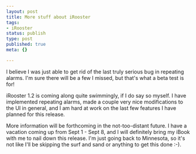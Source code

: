 ```yaml
--- 
layout: post
title: More stuff about iRooster
tags: 
- iRooster
status: publish
type: post
published: true
meta: {}

---
```

I believe I was just able to get rid of the last truly serious bug in repeating alarms. I'm sure there will be a few I missed, but that's what a beta test is for!

  iRooster 1.2 is coming along quite swimmingly, if I do say so myself. I have implemented repeating alarms, made a couple very nice modifications to the UI in general, and I am hard at work on the last few features I have planned for this release.

  More information will be forthcoming in the not-too-distant future. I have a vacation coming up from Sept 1 - Sept 8, and I will definitely bring my iBook with me to nail down this release. I'm just going back to Minnesota, so it's not like I'll be skipping the surf and sand or anything to get this done :-).
